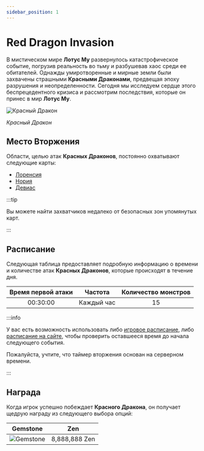 ```yaml
---
sidebar_position: 1
---
```


# Red Dragon Invasion

В мистическом мире **Лотус Му** развернулось катастрофическое событие, погрузив реальность во тьму и разбушевав хаос среди ее обитателей. Однажды умиротворенные и мирные земли были захвачены страшными **Красными Драконами**, предвещая эпоху разрушения и неопределенности. Сегодня мы исследуем сердце этого беспрецедентного кризиса и рассмотрим последствия, которые он принес в мир **Лотус Му**.

![Красный Дракон](/img/monsters/special/invasions/red-dragon.jpg)

_Красный Дракон_

## Место Вторжения

Области, целью атак **Красных Драконов**, постоянно охватывают следующие карты:

- [Лоренсия](/maps/lorencia)
- [Нория](/maps/noria)
- [Девиас](/maps/devias)

:::tip

Вы можете найти захватчиков недалеко от безопасных зон упомянутых карт.

:::

## Расписание

Следующая таблица предоставляет подробную информацию о времени и количестве атак **Красных Драконов**, которые происходят в течение дня.

| Время первой атаки |  Частота   | Количество монстров |
| :----------------: | :--------: | :-----------------: |
|      00:30:00      | Каждый час |         15          |

:::info

У вас есть возможность использовать либо [игровое расписание](/client-features/schedule), либо [расписание на сайте](https://lotusmu.org/schedule), чтобы проверить оставшееся время до начала следующего события.

Пожалуйста, учтите, что таймер вторжения основан на серверном времени.

:::

## Награда

Когда игрок успешно побеждает **Красного Дракона**, он получает щедрую награду из следующего выбора опций:

|                  Gemstone                   |      Zen      |
| :-----------------------------------------: | :-----------: |
| ![Gemstone](/img/items/jewels/gemstone.png) | 8,888,888 Zen |
